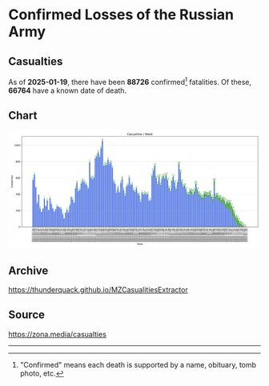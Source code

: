 
# Confirmed Losses of the Russian Army

## Casualties

As of **2025-01-19**, there have been **88726** confirmed[^1] fatalities.
Of these, **66764** have a known date of death.

## Chart

![7-Day Intervals Bar Chart](./docs/7days.svg)

## Archive

https://thunderquack.github.io/MZCasualitiesExtractor

## Source

https://zona.media/casualties

---

[^1]: "Confirmed" means each death is supported by a name, obituary, tomb photo, etc.
